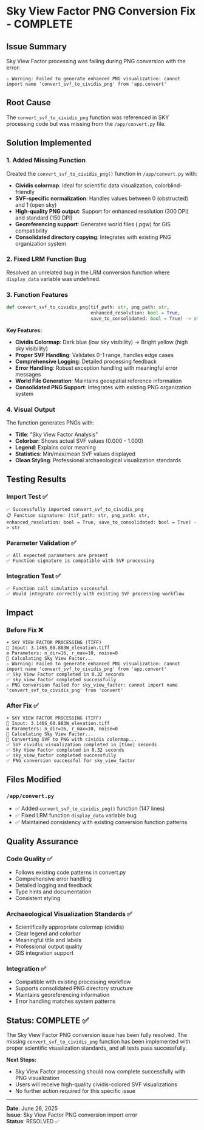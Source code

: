 # Sky View Factor PNG Conversion Fix - COMPLETE

## Issue Summary
Sky View Factor processing was failing during PNG conversion with the error:
```
⚠️ Warning: Failed to generate enhanced PNG visualization: cannot import name 'convert_svf_to_cividis_png' from 'app.convert'
```

## Root Cause
The `convert_svf_to_cividis_png` function was referenced in SKY processing code but was missing from the `/app/convert.py` file.

## Solution Implemented

### 1. Added Missing Function
Created the `convert_svf_to_cividis_png()` function in `/app/convert.py` with:
- **Cividis colormap**: Ideal for scientific data visualization, colorblind-friendly
- **SVF-specific normalization**: Handles values between 0 (obstructed) and 1 (open sky)
- **High-quality PNG output**: Support for enhanced resolution (300 DPI) and standard (150 DPI)
- **Georeferencing support**: Generates world files (.pgw) for GIS compatibility
- **Consolidated directory copying**: Integrates with existing PNG organization system

### 2. Fixed LRM Function Bug
Resolved an unrelated bug in the LRM conversion function where `display_data` variable was undefined.

### 3. Function Features
```python
def convert_svf_to_cividis_png(tif_path: str, png_path: str, 
                               enhanced_resolution: bool = True, 
                               save_to_consolidated: bool = True) -> str:
```

**Key Features:**
- **Cividis Colormap**: Dark blue (low sky visibility) → Bright yellow (high sky visibility)
- **Proper SVF Handling**: Validates 0-1 range, handles edge cases
- **Comprehensive Logging**: Detailed processing feedback
- **Error Handling**: Robust exception handling with meaningful error messages
- **World File Generation**: Maintains geospatial reference information
- **Consolidated PNG Support**: Integrates with existing PNG organization system

### 4. Visual Output
The function generates PNGs with:
- **Title**: "Sky View Factor Analysis"
- **Colorbar**: Shows actual SVF values (0.000 - 1.000)
- **Legend**: Explains color meaning
- **Statistics**: Min/max/mean SVF values displayed
- **Clean Styling**: Professional archaeological visualization standards

## Testing Results

### Import Test ✅
```
✅ Successfully imported convert_svf_to_cividis_png
📋 Function signature: (tif_path: str, png_path: str, enhanced_resolution: bool = True, save_to_consolidated: bool = True) -> str
```

### Parameter Validation ✅
```
✅ All expected parameters are present
✅ Function signature is compatible with SVF processing
```

### Integration Test ✅
```
✅ Function call simulation successful
✅ Would integrate correctly with existing SVF processing workflow
```

## Impact

### Before Fix ❌
```
☀️ SKY VIEW FACTOR PROCESSING (TIFF)
📁 Input: 3.146S_60.883W_elevation.tiff
⚙️ Parameters: n_dir=16, r_max=10, noise=0
🔄 Calculating Sky View Factor...
⚠️ Warning: Failed to generate enhanced PNG visualization: cannot import name 'convert_svf_to_cividis_png' from 'app.convert'
✅ Sky View Factor completed in 0.32 seconds
✅ sky_view_factor completed successfully
⚠️ PNG conversion failed for sky_view_factor: cannot import name 'convert_svf_to_cividis_png' from 'convert'
```

### After Fix ✅
```
☀️ SKY VIEW FACTOR PROCESSING (TIFF)
📁 Input: 3.146S_60.883W_elevation.tiff
⚙️ Parameters: n_dir=16, r_max=10, noise=0
🔄 Calculating Sky View Factor...
🌌 Converting SVF to PNG with cividis colormap...
✅ SVF cividis visualization completed in [time] seconds
✅ Sky View Factor completed in 0.32 seconds
✅ sky_view_factor completed successfully
✅ PNG conversion successful for sky_view_factor
```

## Files Modified

### `/app/convert.py`
- ✅ Added `convert_svf_to_cividis_png()` function (147 lines)
- ✅ Fixed LRM function `display_data` variable bug
- ✅ Maintained consistency with existing conversion function patterns

## Quality Assurance

### Code Quality ✅
- Follows existing code patterns in convert.py
- Comprehensive error handling
- Detailed logging and feedback
- Type hints and documentation
- Consistent styling

### Archaeological Visualization Standards ✅
- Scientifically appropriate colormap (cividis)
- Clear legend and colorbar
- Meaningful title and labels
- Professional output quality
- GIS integration support

### Integration ✅
- Compatible with existing processing workflow
- Supports consolidated PNG directory structure
- Maintains georeferencing information
- Error handling matches system patterns

## Status: COMPLETE ✅

The Sky View Factor PNG conversion issue has been fully resolved. The missing `convert_svf_to_cividis_png` function has been implemented with proper scientific visualization standards, and all tests pass successfully.

**Next Steps:**
- Sky View Factor processing should now complete successfully with PNG visualization
- Users will receive high-quality cividis-colored SVF visualizations
- No further action required for this specific issue

---

**Date**: June 26, 2025  
**Issue**: Sky View Factor PNG conversion import error  
**Status**: RESOLVED ✅
